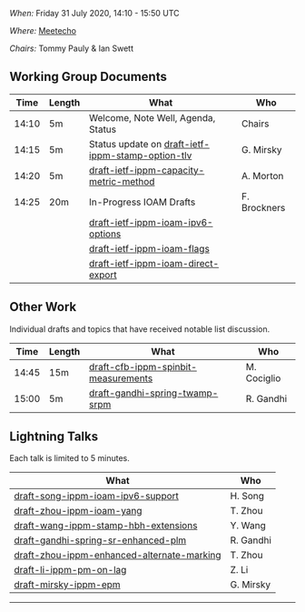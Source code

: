 *When:*   Friday 31 July 2020, 14:10 - 15:50 UTC

*Where:*  [Meetecho][0]

*Chairs:* Tommy Pauly & Ian Swett

## Working Group Documents

| Time    | Length | What                                        | Who          |
|---------|--------|---------------------------------------------|--------------|
| 14:10   | 5m    | Welcome, Note Well, Agenda, Status          | Chairs       |
| 14:15   | 5m     | Status update on [draft-ietf-ippm-stamp-option-tlv][1]       | G. Mirsky    |
| 14:20   | 5m    | [draft-ietf-ippm-capacity-metric-method][2] | A. Morton    |
| 14:25   | 20m    | In-Progress IOAM Drafts              | F. Brockners |
|         |        | [draft-ietf-ippm-ioam-ipv6-options][3]      |              |
|         |        | [draft-ietf-ippm-ioam-flags][4]             |              |
|         |        | [draft-ietf-ippm-ioam-direct-export][5]     |              |

## Other Work

Individual drafts and topics that have received notable list discussion.

| Time    | Length | What                                           | Who           |
|---------|--------|------------------------------------------------|---------------|
| 14:45   | 15m    | [draft-cfb-ippm-spinbit-measurements][6]   | M. Cociglio     |
| 15:00   | 5m    | [draft-gandhi-spring-twamp-srpm][7] | R. Gandhi       |

## Lightning Talks
Each talk is limited to 5 minutes.

| What                                           | Who           |
|-------------------------------------|---------------|
| [draft-song-ippm-ioam-ipv6-support][8] | H. Song |
| [draft-zhou-ippm-ioam-yang][9] | T. Zhou |
| [draft-wang-ippm-stamp-hbh-extensions][10] | Y. Wang |
| [draft-gandhi-spring-sr-enhanced-plm][11] | R. Gandhi |
| [draft-zhou-ippm-enhanced-alternate-marking][12] | T. Zhou |
| [draft-li-ippm-pm-on-lag][13] | Z. Li |
| [draft-mirsky-ippm-epm][14] | G. Mirsky |

- - -

[0]: http://www.meetecho.com/ietf108/ippm/

[1]: https://tools.ietf.org/html/draft-ietf-ippm-stamp-option-tlv
[2]: https://tools.ietf.org/html/draft-ietf-ippm-capacity-metric-method
[3]: https://tools.ietf.org/html/draft-ietf-ippm-ioam-ipv6-options
[4]: https://tools.ietf.org/html/draft-ietf-ippm-ioam-flags
[5]: https://tools.ietf.org/html/draft-ietf-ippm-ioam-direct-export
[6]: https://tools.ietf.org/html/draft-cfb-ippm-spinbit-measurements
[7]: https://tools.ietf.org/html/draft-gandhi-spring-twamp-srpm
[8]: https://tools.ietf.org/html/draft-song-ippm-ioam-ipv6-support
[9]: https://tools.ietf.org/html/draft-zhou-ippm-ioam-yang
[10]: https://tools.ietf.org/html/draft-wang-ippm-stamp-hbh-extensions
[11]: https://tools.ietf.org/html/draft-gandhi-spring-sr-enhanced-plm
[12]: https://tools.ietf.org/html/draft-zhou-ippm-enhanced-alternate-marking
[13]: https://tools.ietf.org/html/draft-li-ippm-pm-on-lag
[14]: https://tools.ietf.org/html/draft-mirsky-ippm-epm
